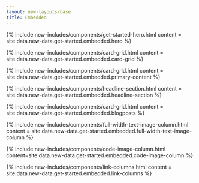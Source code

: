 ```yaml
---
layout: new-layouts/base
title: Embedded
---
```


<div class="get-started">

<!-- Hero -->

{% include new-includes/components/get-started-hero.html content = site.data.new-data.get-started.embedded.hero %}

<!-- Runs on many embedded platforms -->

<style>
.card-grid p { margin-bottom: 20px; }
</style>
{% include new-includes/components/card-grid.html content = site.data.new-data.get-started.embedded.card-grid %}

<!-- Explore example projects -->

{% include new-includes/components/card-grid.html content = site.data.new-data.get-started.embedded.primary-content %}

<!-- Dive into Embedded Swift -->

{% include new-includes/components/headline-section.html content = site.data.new-data.get-started.embedded.headline-section %}

<!-- Read the blog -->

{% include new-includes/components/card-grid.html content = site.data.new-data.get-started.embedded.blogposts %}

<!-- Ergonomic and performant -->

{% include new-includes/components/full-width-text-image-column.html content = site.data.new-data.get-started.embedded.full-width-text-image-column %}

<!-- Squeeze into the smallest places -->

{% include new-includes/components/code-image-column.html content=site.data.new-data.get-started.embedded.code-image-column %}

<!-- Resources -->

{% include new-includes/components/link-columns.html content = site.data.new-data.get-started.embedded.link-columns %}

</div>
